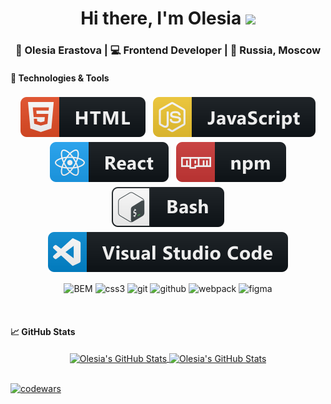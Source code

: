 <!--
**olesia1205/olesia1205** is a ✨ _special_ ✨ repository because its `README.md` (this file) appears on your GitHub profile.
-->

<div align="center">
   <h1>Hi there, I'm Olesia <img src="https://media.giphy.com/media/hvRJCLFzcasrR4ia7z/giphy.gif" width="23px"> </h1>
</div>

<div align="center">
  <h3> 👧 Olesia Erastova | 💻 Frontend Developer | 💫 Russia, Moscow </h3>
</div> 
 
#### 🔧 Technologies & Tools

<p align="center">
  <!-- For more icons please follow  https://github.com/MikeCodesDotNET/ColoredBadges -->
  <img src="https://raw.githubusercontent.com/8bithemant/8bithemant/master/svg/dev/languages/html.svg" alt="html" style="vertical-align:top; margin:4px">      
  <img src="https://raw.githubusercontent.com/8bithemant/8bithemant/master/svg/dev/languages/js.svg" alt="js" style="vertical-align:top; margin:4px"> 
  <img src="https://raw.githubusercontent.com/8bithemant/8bithemant/master/svg/dev/frameworks/react.svg" alt="react" style="vertical-align:top; margin:4px">
  <img src="https://raw.githubusercontent.com/8bithemant/8bithemant/master/svg/dev/services/npm.svg" alt="npm" style="vertical-align:top; margin:4px">
  <img src="https://raw.githubusercontent.com/8bithemant/8bithemant/master/svg/dev/tools/bash.svg" alt="bash" style="vertical-align:top; margin:4px">
  <img src="https://raw.githubusercontent.com/8bithemant/8bithemant/master/svg/dev/tools/visualstudio_code.svg" alt="vscode" style="vertical-align:top; margin:4px">
</p>

<p align="center">
  <img src="https://img.shields.io/badge/-BEM%20-36465D?style=for-the-badge&logo=BEM&logoColor=8FD337" alt="BEM">
  <img src="https://img.shields.io/badge/css3-36465D.svg?style=for-the-badge&logo=css3&logoColor=8FD337" alt="css3">
  <img src="https://img.shields.io/badge/git-36465D.svg?style=for-the-badge&logo=git&logoColor=8FD337" alt="git">
  <img src="https://img.shields.io/badge/github-36465D.svg?style=for-the-badge&logo=github&logoColor=8FD337" alt="github">
  <img src="https://img.shields.io/badge/webpack-36465D.svg?style=for-the-badge&logo=webpack&logoColor=8FD337" alt="webpack">
  <img src="https://img.shields.io/badge/figma-36465D.svg?style=for-the-badge&logo=figma&logoColor=8FD337" alt="figma">
</p> 

<!--
<p align="center" >
  <a href="https://github.com/olesia1205/github-readme-stats"> 
    <img  src="https://github-readme-stats.vercel.app/api?username=olesia1205&&show_icons=true&theme=radical"/>
  </a>
</p>
-->
<br />

 #### &#x1f4c8; GitHub Stats
<p align="center" >
  <a href="https://github.com/olesia1205">
    <img align="center" src="https://github-readme-stats.vercel.app/api/top-langs/?username=olesia1205&hide=c%2B%2B,c,matlab,assembly&title_color=6aa6f8&text_color=8a919a&icon_color=6aa6f8&bg_color=22272e" alt="Olesia's GitHub Stats" />
  </a>

  <a href="https://github.com/olesia1205/olesia1205">
    <img align="center" src="https://github-readme-stats.vercel.app/api?username=olesia1205&show_icons=true&line_height=27&count_private=true&title_color=6aa6f8&text_color=8a919a&icon_color=6aa6f8&bg_color=22272e" alt="Olesia's GitHub Stats" />
  </a> 
</p>
<br />

<a href="https://www.codewars.com/users/olesia1205">
  <img alt="codewars" src="https://www.codewars.com/users/olesia1205/badges/small">
</a>

<!--
[![Top Langs](https://github-readme-stats.vercel.app/api/top-langs/?username=olesia1205&layout=compact)](https://github.com/olesia1205/github-readme-stats)
-->
